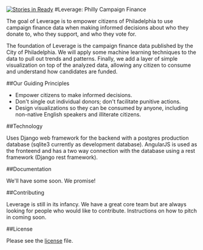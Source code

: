 [![Stories in Ready](https://badge.waffle.io/BayoAdejare/PhillyDemHack.png?label=ready&title=Ready)](https://waffle.io/BayoAdejare/PhillyDemHack)
#Leverage: Philly Campaign Finance

The goal of Leverage is to empower citizens of Philadelphia to use campaign finance data when making informed decisions about who they donate to, who they support, and who they vote for.

The foundation of Leverage is the campaign finance data published by the City of Philadelphia. We will apply some machine learning techniques to the data to pull out trends and patterns. Finally, we add a layer of simple visualization on top of the analyzed data, allowing any citizen to consume and understand how candidates are funded.

##Our Guiding Principles

* Empower citizens to make informed decisions.
* Don't single out individual donors; don't facilitate punitive actions.
* Design visualizations so they can be consumed by anyone, including non-native English speakers and illiterate citizens.

##Technology

Uses Django web framework for the backend with a postgres production database (sqlite3 currently as development database). 
AngularJS is used as the fronteend and has a two way connection with the database using a rest framework (Django rest framework).

##Documentation

We'll have some soon. We promise!

##Contributing

Leverage is still in its infancy. We have a great core team but are always looking for people who would like to contribute. Instructions on how to pitch in coming soon.

##License

Please see the [license](https://github.com/BayoAdejare/PhillyDemHack/blob/master/GNU%20GENERAL%20PUBLIC%20LICENSE) file.
